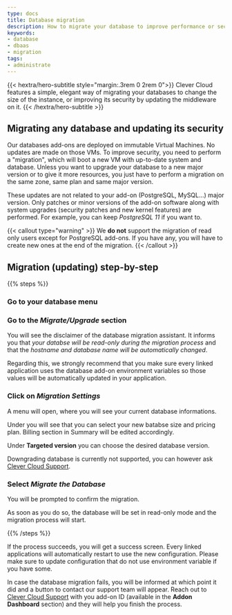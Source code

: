 ```yaml
---
type: docs
title: Database migration
description: How to migrate your database to improve performance or security
keywords:
- database
- dbaas
- migration
tags:
- administrate
---
```


{{< hextra/hero-subtitle style="margin:.3rem 0 2rem 0">}}
  Clever Cloud features a simple, elegant way of migrating your databases to change the size of the instance, or improving its security by updating the middleware on it.
{{< /hextra/hero-subtitle >}}

## Migrating any database and updating its security

Our databases add-ons are deployed on immutable Virtual Machines. No updates are made on those VMs.
To improve security, you need to perform a "migration", which will boot a new VM with up-to-date system and database.
Unless you want to upgrade your database to a new major version or to give it more resources, you just have to perform a migration on the same zone, same plan and same major version.

These updates are not related to your add-on (PostgreSQL, MySQL…) major version. Only patches or minor versions of the add-on software along with system upgrades (security patches and new kernel features) are performed. For example, you can keep *PostgreSQL 11* if you want to.

{{< callout type="warning" >}}
We **do not** support the migration of read only users except for PostgreSQL add-ons. If you have any, you will have to create new ones at the end of the migration.
{{< /callout >}}

## Migration (updating) step-by-step

{{% steps %}}

### Go to your database menu

### Go to the *Migrate/Upgrade* section

You will see the disclaimer of the database migration assistant. It informs you that *your databse will be read-only during the migration process* and that the *hostname and database name will be automatically changed*.

Regarding this, we strongly recommend that you make sure every linked application uses the database add-on environment variables so those values will be automatically updated in your application.

### Click on *Migration Settings*

A menu will open, where you will see your current database informations.

Under you will see that you can select your new batabse size and pricing plan. Billing section in Summary will be edited accordingly.

Under **Targeted version** you can choose the desired database version.

Downgrading database is currently not supported, you can however ask [Clever Cloud Support](https://console.clever-cloud.com/ticket-center-choice).

### Select *Migrate the Database*

You will be prompted to confirm the migration.

As soon as you do so, the database will be set in read-only mode and the migration process will start.

{{% /steps %}}

If the process succeeds, you will get a success screen. Every linked applications will automatically restart to use the new configuration. Please make sure to update configuration that do not use environment variable if you have some.

In case the database migration fails, you will be informed at which point it did and a button to contact our support team will appear. Reach out to [Clever Cloud Support](https://console.clever-cloud.com/ticket-center-choice) with you add-on ID (available in the **Addon Dashboard** section) and they will help you finish the process.
